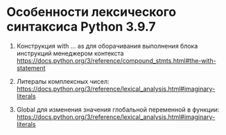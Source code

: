 # Особенности лексического синтаксиса Python 3.9.7

1. Конструкция with ... as для оборачивания выполнения блока инструкций менеджером контекста https://docs.python.org/3/reference/compound_stmts.html#the-with-statement

2. Литералы комплексных чисел: https://docs.python.org/3/reference/lexical_analysis.html#imaginary-literals

3. Global для изменения значения глобальной переменной в функции: https://docs.python.org/3/reference/lexical_analysis.html#imaginary-literals

